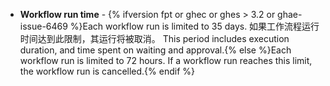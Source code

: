 - **Workflow run time** - {% ifversion fpt or ghec or ghes > 3.2 or ghae-issue-6469 %}Each workflow run is limited to 35 days. 如果工作流程运行时间达到此限制，其运行将被取消。 This period includes execution duration, and time spent on waiting and approval.{% else %}Each workflow run is limited to 72 hours. If a workflow run reaches this limit, the workflow run is cancelled.{% endif %}
